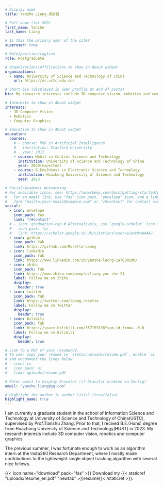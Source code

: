 ```yaml
---
# Display name
title: Yanzhe Liang-梁彦哲

# Full name (for SEO)
first_name: Yanzhe
last_name: Liang

# Is this the primary user of the site?
superuser: true

# Role/position/tagline
role: Postgraduate

# Organizations/Affiliations to show in About widget
organizations:
  - name: University of Science and Technology of China
    url: https://en.ustc.edu.cn/

# Short bio (displayed in user profile at end of posts)
bio: My research interests include 3D computer vision，robotics and computer graphics.

# Interests to show in About widget
interests:
  - 3D Computer Vision
  - Robotics
  - Computer Graphics

# Education to show in About widget
education:
  courses:
    # - course: PhD in Artificial Intelligence
    #   institution: Stanford University
    #   year: 2012
    - course: Mphil in Control Science and Technology
      institution: University of Science and Technology of China
      year: 2026(expected)
    - course: B.Eng(Hons) in Electronic Science and Technology
      institution: Huazhong University of Science and Technology
      year: 2023

# Social/Academic Networking
# For available icons, see: https://wowchemy.com/docs/getting-started/page-builder/#icons
#   For an email link, use "fas" icon pack, "envelope" icon, and a link in the
#   form "mailto:your-email@example.com" or "/#contact" for contact widget.
social:
  - icon: envelope
    icon_pack: fas
    link: "/#contact"
  # - icon: graduation-cap # Alternatively, use `google-scholar` icon from `ai` icon pack
  #   icon_pack: fas
  #   link: https://scholar.google.co.uk/citations?user=sIwtMXoAAAAJ
  - icon: github
    icon_pack: fab
    link: https://github.com/Rosetta-Leong
  - icon: linkedin
    icon_pack: fab
    link: https://www.linkedin.com/in/yanzhe-leong-1a703020b/
  - icon: zhihu
    icon_pack: fab
    link: https://www.zhihu.com/people/liang-yan-zhe-21
    label: Follow me on Zhihu
    display:
      header: true
  - icon: twitter
    icon_pack: fab
    link: https://twitter.com/leong_rosetta
    label: Follow me on Twitter
    display:
      header: true
  - icon: bilibili
    icon_pack: fab
    link: https://space.bilibili.com/357153100?spm_id_from=..0.0
    label: Follow me on Bilibili
    display:
      header: true

# Link to a PDF of your resume/CV.
# To use: copy your resume to `static/uploads/resume.pdf`, enable `ai` icons in `params.yaml`,
# and uncomment the lines below.
# - icon: cv
#   icon_pack: ai
#   link: uploads/resume.pdf

# Enter email to display Gravatar (if Gravatar enabled in Config)
email: "yanzhe_liang@qq.com"

# Highlight the author in author lists? (true/false)
highlight_name: true
---
```


I am currently a graduate student in the school of Information Science and Technology at University of Science and Technology of China(USTC), supervised by Prof.Tianzhu Zhang. Prior to that, I recived B.E.(Hons) degree from Huazhong University of Science and Technology(HUST) in 2023. My research interests include 3D computer vision, robotics and computer graphics.

The previous summer, I was fortunate enough to work as an algorithm intern at the Insta360 Research Department, where I mostly made contributions to the lightweight single object tracking algorithm with several nice fellows.


{{< icon name="download" pack="fas" >}} Download my {{< staticref "uploads/resume_en.pdf" "newtab" >}}resumé{{< /staticref >}}.
